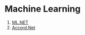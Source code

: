 # Machine Learning
1. [ML.NET](https://dotnet.microsoft.com/apps/machinelearning-ai/ml-dotnet)
2. [Accord.Net](http://accord-framework.net/)

